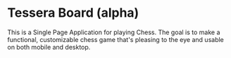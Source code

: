 # Tessera Board (alpha)

This is a Single Page Application for playing Chess. The goal is to make a functional, customizable chess game that's pleasing to the eye and usable on both mobile and desktop.
